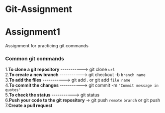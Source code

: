 # Git-Assignment

# Assignment1

Assignment for practicing git commands

### Common git commands

1.**To clone a git repository** -----------> git clone `url` <br> 2.**To create a new branch** -----------> git checkout -b `branch name` <br> 3.**To add the files** -----------> git add . or git add `file name` <br> 4.**To commit the changes** -----------> git commit -m `"Commit message in quotes"` <br> 5.**To check the status** -----------> git status <br> 6.**Push your code to the git repository** -> git push `remote` `branch` or git push <br> 7.**Create a pull request**
